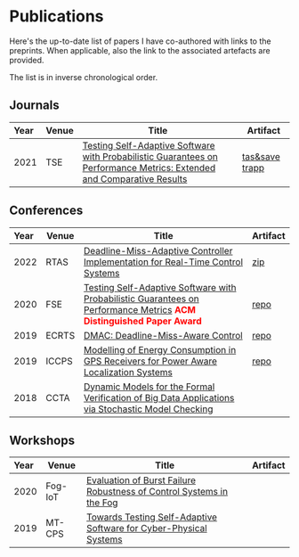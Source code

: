 # Publications 

Here's the up-to-date list of papers I have co-authored with links to the preprints. When applicable, also the link to the associated artefacts are provided.

The list is in inverse chronological order.

## Journals

| Year | Venue    | Title     | Artifact |
|:-----|----------|-----------|----------|
| 2021 | TSE      | [Testing Self-Adaptive Software with Probabilistic Guarantees on Performance Metrics: Extended and Comparative Results](https://github.com/ManCla/papers/blob/main/assets/pdfs/journal/2021_tse.pdf) | [tas&save](https://github.com/ManCla/ESEC-FSE-2020/tree/TSE_extension) [trapp](https://github.com/ManCla/TRAPP) | 

## Conferences

| Year | Venue    | Title     | Artifact |
|:-----|--------------|-----------|----------|
| 2022 | RTAS     | [Deadline-Miss-Adaptive Controller Implementation for Real-Time Control Systems](https://github.com/ManCla/papers/blob/main/assets/pdfs/conference/2022_rtas.pdf) | [zip](https://github.com/ManCla/papers/raw/main/assets/artifacts/rtas2022-artifact.zip)|
| 2020 | FSE      | [Testing Self-Adaptive Software with Probabilistic Guarantees on Performance Metrics](https://github.com/ManCla/papers/blob/main/assets/pdfs/conference/2020_fse.pdf)  **<span style="color: red;">ACM Distinguished Paper Award</span>**  | [repo](https://github.com/ManCla/ESEC-FSE-2020)|
| 2019 | ECRTS    | [DMAC: Deadline-Miss-Aware Control](https://github.com/ManCla/papers/blob/main/assets/pdfs/conference/2019_ecrts.pdf) | [repo](https://gitlab.control.lth.se/mmaggio/paolo-ecrts19) |
| 2019 | ICCPS    | [Modelling of Energy Consumption in GPS Receivers for Power Aware Localization Systems](https://github.com/ManCla/papers/blob/main/assets/pdfs/conference/2019_iccps.pdf) | [repo](https://gitlab.control.lth.se/mmaggio/gps-modeling)
| 2018 | CCTA     | [Dynamic Models for the Formal Verification of Big Data Applications via Stochastic Model Checking](https://github.com/ManCla/papers/blob/main/assets/pdfs/conference/2018_ccta.pdf) | |

## Workshops

| Year | Venue    | Title     | Artifact |
|:-----|----------|-----------|----------|
| 2020 | Fog-IoT  | [Evaluation of Burst Failure Robustness of Control Systems in the Fog](https://github.com/ManCla/papers/blob/main/assets/pdfs/workshop/2020_fogiot.pdf) | |
| 2019 | MT-CPS   | [Towards Testing Self-Adaptive Software for Cyber-Physical Systems](https://github.com/ManCla/papers/blob/main/assets/pdfs/workshop/2019_mtcps.pdf)


